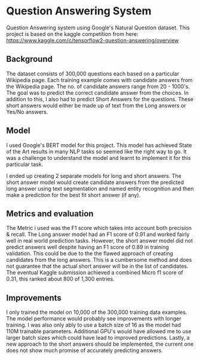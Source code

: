 # Question Answering System 

Question Answering system using Google's Natural Question dataset. This project is based on the kaggle competition from here: https://www.kaggle.com/c/tensorflow2-question-answering/overview

## Background
The dataset consists of 300,000 questions each based on a particular Wikipedia page. Each training example comes with candidate answers from the Wikipedia page. The no. of candidate answers range from 20 - 1000's. The goal was to predict the correct candidate answer from the choices. In addition to this, I also had to predict Short Answers for the questions. These short answers would either be made up of text from the Long answers or Yes/No answers.

## Model
I used Google's BERT model for this project. This model has achieved State of the Art results in many NLP tasks so seemed like the right way to go. It was a challenge to understand the model and learnt to implement it for this particular task.

I ended up creating 2 separate models for long and short answers. The short answer model would create candidate answers from the predicted long answer using text segmentation and named entity recognition and then make a prediction for the best fit short answer (if any).

## Metrics and evaluation
The Metric i used was the F1 score which takes into account both precision & recall. The Long answer model had an F1 score of 0.91 and worked fairly well in real world prediction tasks. However, the short answer model did not predict answers well despite having an F1 score of 0.89 in training validation. This could be due to the the flawed approach of creating candidates from the long answers. This is a cumbersome method and does not guarantee that the actual short answer will be in the list of candidates. The eventual Kaggle submission achieved a combined Micro f1 score of 0.31, this ranked about 800 of 1,300 entries.

## Improvements
I only trained the model on 10,000 of the 300,000 training data examples. The model performance would probably see improvements with longer training. I was also only ably to use a batch size of 16 as the model had 110M trainable parameters. Additional GPU's would have allowed me to use larger batch sizes which could have lead to improved predictions. Lastly, a new approach to the short answers should be implemented, the current one does not show much promise of accurately predicting answers.
